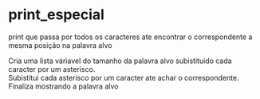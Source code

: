 # print_especial
print que passa por todos os caracteres ate encontrar o correspondente a mesma posição na palavra alvo

Cria uma lista váriavel do tamanho da palavra alvo subistituido cada caracter por um asterisco. <br>
Subistitui cada asterisco por um caracter ate achar o correspondente. <br>
Finaliza mostrando a palavra alvo
